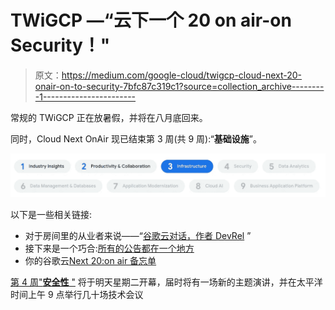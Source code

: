 # TWiGCP —“云下一个 20 on air-on Security！"

> 原文：<https://medium.com/google-cloud/twigcp-cloud-next-20-onair-on-to-security-7bfc87c319c1?source=collection_archive---------1----------------------->

常规的 TWiGCP 正在放暑假，并将在八月底回来。

同时，Cloud Next OnAir 现已结束第 3 周(共 9 周):“**基础设施**”。

![](img/afba722e39d74c4598c53e8d8cf1abbb.png)

以下是一些相关链接:

*   对于房间里的从业者来说——“[谷歌云对话，作者 DevRel](http://gtech.run/q5uhz) ”
*   接下来是一个巧合:[所有的公告都在一个地方](http://gtech.run/x385a)
*   你的谷歌云[Next 20:on air 备忘单](http://gtech.run/swr7a)

[第 4 周"**安全性** "](http://gtech.run/x339g) 将于明天星期二开幕，届时将有一场新的主题演讲，并在太平洋时间上午 9 点举行几十场技术会议